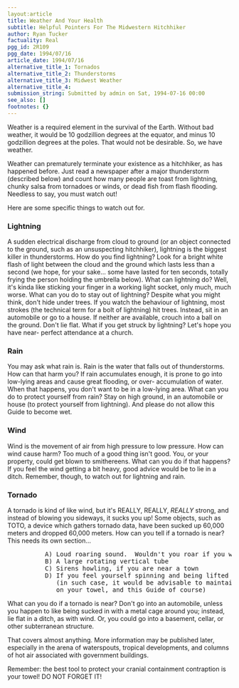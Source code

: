 ```yaml
---
layout:article
title: Weather And Your Health
subtitle: Helpful Pointers For The Midwestern Hitchhiker
author: Ryan Tucker
factuality: Real
pgg_id: 2R109
pgg_date: 1994/07/16
article_date: 1994/07/16
alternative_title_1: Tornados
alternative_title_2: Thunderstorms
alternative_title_3: Midwest Weather
alternative_title_4: 
submission_string: Submitted by admin on Sat, 1994-07-16 00:00
see_also: []
footnotes: {}
---
```

<div>
<p>Weather is a required element in the survival of the Earth. Without bad weather, it would be 10 godzillion degrees at the equator, and minus 10 godzillion degrees at the poles. That would not be desirable. So, we have weather.</p>
<p>Weather can prematurely terminate your existence as a hitchhiker, as has happened before. Just read a newspaper after a major thunderstorm (described below) and count how many people are toast from lightning, chunky salsa from tornadoes or winds, or dead fish from flash flooding. Needless to say, you must watch out!</p>
<p>Here are some specific things to watch out for.</p>
<h3>Lightning</h3>
<p>A sudden electrical discharge from cloud to ground (or an object connected to the ground, such as an unsuspecting hitchhiker), lightning is the biggest killer in thunderstorms. How do you find lightning? Look for a bright white flash of light between the cloud and the ground which lasts less than a second (we hope, for your sake... some have lasted for ten seconds, totally frying the person holding the umbrella below). What can lightning do? Well, it's kinda like sticking your finger in a working light socket, only much, much worse. What can you do to stay out of lightning? Despite what you might think, don't hide under trees. If you watch the behaviour of lightning, most strokes (the technical term for a bolt of lightning) hit trees. Instead, sit in an automobile or go to a house. If neither are available, crouch into a ball on the ground. Don't lie flat. What if you get struck by lightning? Let's hope you have near- perfect attendance at a church.</p>
<h3>Rain</h3>
<p>You may ask what rain is. Rain is the water that falls out of thunderstorms. How can that harm you? If rain accumulates enough, it is prone to go into low-lying areas and cause great flooding, or over- accumulation of water. When that happens, you don't want to be in a low-lying area. What can you do to protect yourself from rain? Stay on high ground, in an automobile or house (to protect yourself from lightning). And please do not allow this Guide to become wet.</p>
<h3>Wind</h3>
<p>Wind is the movement of air from high pressure to low pressure. How can wind cause harm? Too much of a good thing isn't good. You, or your property, could get blown to smithereens. What can you do if that happens? If you feel the wind getting a bit heavy, good advice would be to lie in a ditch. Remember, though, to watch out for lightning and rain.</p>
<h3>Tornado</h3>
<p>A tornado is kind of like wind, but it's REALLY, REALLY, <em>REALLY</em> strong, and instead of blowing you sideways, it sucks you up! Some objects, such as TOTO, a device which gathers tornado data, have been sucked up 60,000 meters and dropped 60,000 meters. How can you tell if a tornado is near? This needs its own section...</p>
<pre>
          A) Loud roaring sound.  Wouldn't you roar if you were sucking air?
          B) A large rotating vertical tube
          C) Sirens howling, if you are near a town
          D) If you feel yourself spinning and being lifted off the ground
             (in such case, it would be advisable to maintain a firm grip
             on your towel, and this Guide of course)
</pre>
<p>What can you do if a tornado is near? Don't go into an automobile, unless you happen to like being sucked in with a metal cage around you; instead, lie flat in a ditch, as with wind. Or, you could go into a basement, cellar, or other subterranean structure.</p>
<p>That covers almost anything. More information may be published later, especially in the arena of waterspouts, tropical developments, and columns of hot air associated with government buildings.</p>
<p>Remember: the best tool to protect your cranial containment contraption is your towel! DO NOT FORGET IT! <!--Amazon_CLS_IM_END--></p>
</div>

